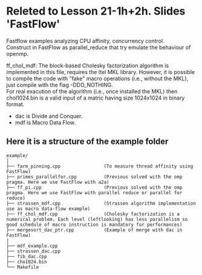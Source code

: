 # Releted to Lesson 21-1h+2h. Slides 'FastFlow'
Fastflow examples analyzing CPU affinity, concurrency control.  
Construct in FastFlow as parallel_reduce that try emulate the behaviour of openmp.  
  
ff_chol_mdf: The block-based Cholesky factorization algorithm is implemented in this file, requires the Itel MKL library. However, it is possible to compile the code with "fake" macro operations (i.e., without the MKL), just compile with the flag -DDO_NOTHING.  
For real exacution of the algorithm (i.e., once installed the MKL) then chol1024.bin is a valid input of a matric having size 1024x1024 in binary format.  
  
- dac is Divide and Conquer.  
- mdf is Macro Data Flow.  
## Here it is a structure of the example folder
```
example/
│
├── farm_pinning.cpp                (To measure thread affinity using FastFlow)
├── primes_parallelfor.cpp          (Previous solved with the omp pragma. Here we use FastFlow with a2a)
├── ff_pi.cpp                       (Previous solved with the omp pragma. Here we use FastFlow with parallel reduce or parallel for reduce)
├── strassen_mdf.cpp                (Strassen algorithm implementation use as macro data-flow example)
├── ff_chol_mdf.cpp                 (Cholesky factorization is a numerical problem. Each level (leftlooking) has less parallelism so good schedule of macro instruction is mandatory for performances)
├── mergesort_dac_ptr.cpp           (Example of merge with dac in FastFlow)
|
├── mdf_example.cpp
├── strassen_dac.cpp
├── fib_dac.cpp
├── cho1024.bin
└── Makefile
```
